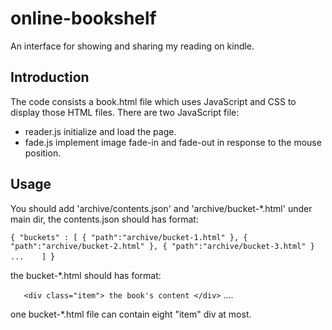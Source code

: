 # online-bookshelf

An interface for showing and sharing my reading on kindle.

## Introduction

The code consists a book.html file which uses JavaScript and CSS to display those HTML files. There are two JavaScript file:

* reader.js initialize and load the page.
* fade.js implement image fade-in and fade-out in response to the mouse position.

## Usage

You should add 'archive/contents.json' and 'archive/bucket-*.html' under main dir, the contents.json should has format:

`{
        "buckets" : [
                { "path":"archive/bucket-1.html" },
                { "path":"archive/bucket-2.html" },
                { "path":"archive/bucket-3.html" }
		...   
     ]
`}

the bucket-*.html should has format:

`    <div class="item">
         the book's content
     </div>
`    ....

one bucket-*.html file can contain eight "item" div at most.

